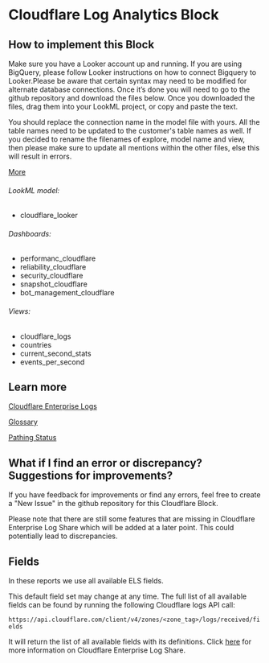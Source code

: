 # Cloudflare Log Analytics Block

## How to implement this Block

Make sure you have a Looker account up and running. If you are using BigQuery, please follow Looker instructions on how to connect Bigquery to Looker.Please be aware that certain syntax may need to be modified for alternate database connections. Once it’s done you will need to go to the github repository and download the files below. Once you downloaded the files, drag them into your LookML project, or copy and paste the text.

You should replace the connection name in the model file with yours. All the table names need to be updated to the customer's table names as well. If you decided to rename the filenames of explore, model name and view, then please make sure to update all mentions within the other files, else this will result in errors.

[More](https://docs.looker.com/data-modeling/getting-started/model-development)

###### LookML model:
* cloudflare_looker

###### Dashboards:
* performanc_cloudflare
* reliability_cloudflare
* security_cloudflare
* snapshot_cloudflare
* bot_management_cloudflare

###### Views:
* cloudflare_logs
* countries
* current_second_stats
* events_per_second



## Learn more
[Cloudflare Enterprise Logs](https://developers.cloudflare.com/logs/)

[Glossary](https://developers.cloudflare.com/logs/reference/glossary/)

[Pathing Status](https://developers.cloudflare.com/logs/reference/pathing-status/)


## What if I find an error or discrepancy? Suggestions for improvements?
If you have feedback for improvements or find any errors, feel free to create a "New Issue" in the github repository for this Cloudflare Block.

Please note that there are still some features that are missing in Cloudflare Enterprise Log Share which will be added at a later point. This could potentially lead to discrepancies.


## Fields
In these reports we use all available ELS fields.

This default field set may change at any time. The full list of all available fields can be found by running the following Cloudflare logs API call:

`https://api.cloudflare.com/client/v4/zones/<zone_tag>/logs/received/fields`

It will return the list of all available fields with its definitions. Click [here](https://developers.cloudflare.com/logs/) for more information on Cloudflare Enterprise Log Share.

